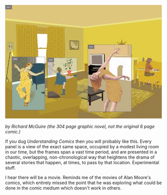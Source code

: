 <!--
.. title: Here
.. slug: here
.. date: 2025-05-31 09:24:15 UTC-05:00
.. tags: media, fiction, book, comic
-->

![Here cover](/files/2025/here.webp)

*by Richard McGuire (the 304 page graphic novel, not the original 6 page
comic.)*

If you dug *Understanding Comics* then you will probably like this. Every panel is a view of the exact same space, occupied by a modest living room in our time, but the frames span a vast time period, and are presented in a chaotic, overlapping, non-chronological way that heightens the drama of several stories that happen, at times, to pass by that location. Experimental stuff.

I hear there will be a movie. Reminds me of the movies of Alan Moore's comics, which entirely missed the point that he was exploring what could be done in the comic medium which doesn't work in others.

